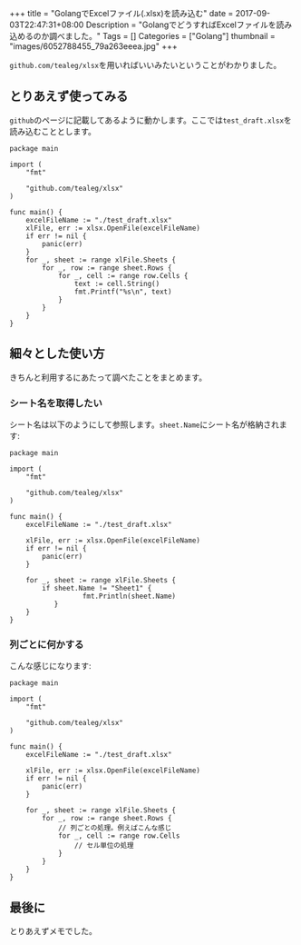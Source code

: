 +++
title = "GolangでExcelファイル(.xlsx)を読み込む"
date = 2017-09-03T22:47:31+08:00
Description = "GolangでどうすればExcelファイルを読み込めるのか調べました。"
Tags = []
Categories = ["Golang"]
thumbnail = "images/6052788455_79a263eeea.jpg"
+++

`github.com/tealeg/xlsx`を用いればいいみたいということがわかりました。

## とりあえず使ってみる
`github`のページに記載してあるように動かします。ここでは`test_draft.xlsx`を読み込むこととします。

```
package main

import (
	"fmt"

	"github.com/tealeg/xlsx"
)

func main() {
    excelFileName := "./test_draft.xlsx"
    xlFile, err := xlsx.OpenFile(excelFileName)
    if err != nil {
        panic(err)
    }
    for _, sheet := range xlFile.Sheets {
        for _, row := range sheet.Rows {
            for _, cell := range row.Cells {
                text := cell.String()
                fmt.Printf("%s\n", text)
            }
        }
    }
}
```

## 細々とした使い方
きちんと利用するにあたって調べたことをまとめます。

### シート名を取得したい
シート名は以下のようにして参照します。`sheet.Name`にシート名が格納されます:

```
package main

import (
	"fmt"

	"github.com/tealeg/xlsx"
)

func main() {
    excelFileName := "./test_draft.xlsx"

    xlFile, err := xlsx.OpenFile(excelFileName)
    if err != nil {
        panic(err)
    }

    for _, sheet := range xlFile.Sheets {
        if sheet.Name != "Sheet1" {
	    	      fmt.Println(sheet.Name)
	       }
    }
}
```

### 列ごとに何かする
こんな感じになります:

```
package main

import (
	"fmt"

	"github.com/tealeg/xlsx"
)

func main() {
    excelFileName := "./test_draft.xlsx"

    xlFile, err := xlsx.OpenFile(excelFileName)
    if err != nil {
        panic(err)
    }

    for _, sheet := range xlFile.Sheets {
        for _, row := range sheet.Rows {
            // 列ごとの処理。例えばこんな感じ
            for _, cell := range row.Cells
                // セル単位の処理
            }
        }
    }
}
```

## 最後に
とりあえずメモでした。
